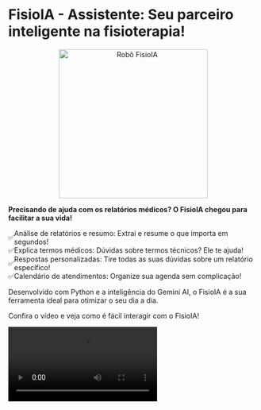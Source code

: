 # FisioIA - Assistente: Seu parceiro inteligente na fisioterapia!

<div align="center">
  <img src="https://i.ibb.co/4VrJh5x/Fisio-IA-Assistente.jpg" width="300" alt="Robô FisioIA">
</div>

**Precisando de ajuda com os relatórios médicos? O FisioIA chegou para facilitar a sua vida!**

<div style="display: flex; align-items: center;">
  <span>✅</span> Análise de relatórios e resumo: Extrai e resume o que importa em segundos!
</div>
<div style="display: flex; align-items: center;">
  <span>✅</span> Explica termos médicos: Dúvidas sobre termos técnicos? Ele te ajuda!
</div>
<div style="display: flex; align-items: center;">
  <span>✅</span> Respostas personalizadas: Tire todas as suas dúvidas sobre um relatório específico!
</div>
<div style="display: flex; align-items: center;">
  <span>✅</span> Calendário de atendimentos: Organize sua agenda sem complicação!
</div>


Desenvolvido com Python e a inteligência do Gemini AI, o FisioIA é a sua ferramenta ideal para otimizar o seu dia a dia.

Confira o vídeo e veja como é fácil interagir com o FisioIA!

<video controls>
  <source src="https://www.dropbox.com/scl/fi/9wa8736rhnw8czckw0v6r/FisioIA-Assistente-Chatbot-Assistente-de-Fisioterapeuta.mp4?rlkey=nrjf15vd4klcixyx28mklnnwt&st=g9d9ez3y&raw=1" type="video/mp4">
  Seu navegador não suporta vídeos.
</video>


